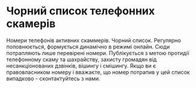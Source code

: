 # Чорний список телефонних скамерів
Номери телефонів активних скаммерів. Чорний список. Регулярно поповнюється, формується динамічно в режимі онлайн. Сюди потрапляють лише перевірені номери. Публікується з метою протидії телефонному скаму та шахрайству, захисту громадян від несанкціонованих дзвінків, вішингу і смішингу. Якщо ви є правовласником номеру і вважаєте, що номер потрапив у цей список випадково - сконтактуйтесь з нами.
